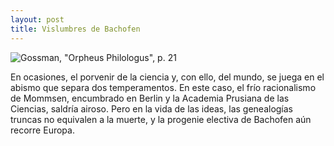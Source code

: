 ```yaml
---
layout: post
title: Vislumbres de Bachofen
---
```


![Gossman, "Orpheus Philologus", p. 21](https://dl.dropboxusercontent.com/u/15184083/CAPS/bachofen-mommsen.png)

En ocasiones, el porvenir de la ciencia y, con ello, del mundo, se juega en el abismo que separa dos temperamentos. En este caso, el frío racionalismo de Mommsen, encumbrado en Berlin y la Academia Prusiana de las Ciencias, saldría airoso. Pero en la vida de las ideas, las genealogías truncas no equivalen a la muerte, y la progenie electiva de Bachofen aún recorre Europa.  